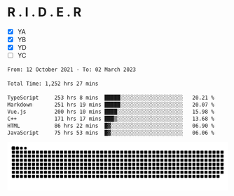 # R . I . D . E . R

- [x] YA
- [x] YB
- [x] YD
- [ ] YC

<!--START_SECTION:waka-->

```text
From: 12 October 2021 - To: 02 March 2023

Total Time: 1,252 hrs 27 mins

TypeScript     253 hrs 8 mins  █████░░░░░░░░░░░░░░░░░░░░   20.21 %
Markdown       251 hrs 19 mins █████░░░░░░░░░░░░░░░░░░░░   20.07 %
Vue.js         200 hrs 10 mins ████░░░░░░░░░░░░░░░░░░░░░   15.98 %
C++            171 hrs 17 mins ███▒░░░░░░░░░░░░░░░░░░░░░   13.68 %
HTML           86 hrs 22 mins  █▓░░░░░░░░░░░░░░░░░░░░░░░   06.90 %
JavaScript     75 hrs 53 mins  █▓░░░░░░░░░░░░░░░░░░░░░░░   06.06 %
```

<!--END_SECTION:waka-->

![](https://raw.githubusercontent.com/kok-s0s/kok-s0s/main/assets/github-contribution-grid-snake.svg)
